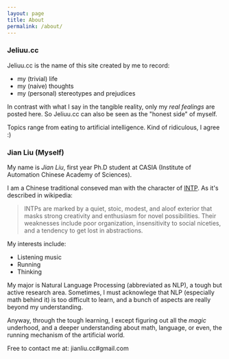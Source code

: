 ```yaml
---
layout: page
title: About
permalink: /about/
---
```


### Jeliuu.cc

Jeliuu.cc is the name of this site created by me to record:

* my (trivial) life
* my (naive) thoughts
* my (personal) stereotypes and prejudices

In contrast with what I say in the tangible reality, only my *real fealings* are posted here. So Jeliuu.cc can also be seen as the "honest side" of myself. 

Topics range from eating to artificial intelligence. Kind of ridiculous, I agree :)


### Jian Liu (Myself)

My name is *Jian Liu*, first year Ph.D student at CASIA (Institute of Automation Chinese Academy of Sciences).

I am a Chinese traditional conseved man with the character of [INTP](https://en.wikipedia.org/wiki/INTP). As it's described in wikipedia:

> INTPs are marked by a quiet, stoic, modest, and aloof exterior that masks strong creativity and enthusiasm for novel possibilities. Their weaknesses include poor organization, insensitivity to social niceties, and a tendency to get lost in abstractions.

My interests include:

* Listening music 
* Running
* Thinking

My major is Natural Language Processing (abbreviated as NLP), a tough but active research area. Sometimes, I must acknowlege that NLP (especially math behind it) is too difficult to learn, and a bunch of aspects are really beyond my understanding.

Anyway, through the tough learning, I except figuring out all the *magic* underhood, and a deeper understanding about math, language, or even, the running mechanism of the artificial world.

Free to contact me at: jianliu.cc#gmail.com